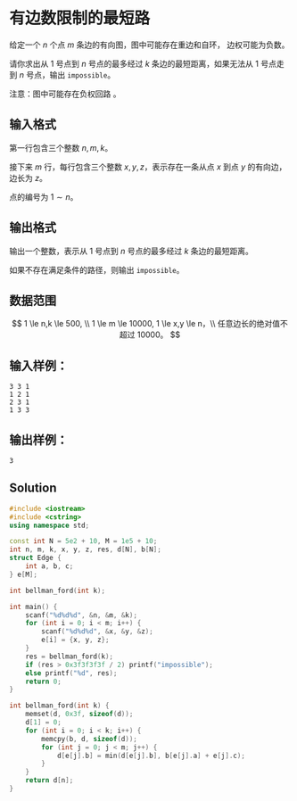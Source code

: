 # 有边数限制的最短路

给定一个 $n$ 个点 $m$ 条边的有向图，图中可能存在重边和自环， 边权可能为负数。

请你求出从 $1$ 号点到 $n$ 号点的最多经过 $k$ 条边的最短距离，如果无法从 $1$ 号点走到 $n$ 号点，输出 `impossible`。

注意：图中可能存在负权回路 。

## 输入格式

第一行包含三个整数 $n,m,k$。

接下来 $m$ 行，每行包含三个整数 $x,y,z$，表示存在一条从点 $x$ 到点 $y$ 的有向边，边长为 $z$。

点的编号为 $1∼n$。

## 输出格式

输出一个整数，表示从 $1$ 号点到 $n$ 号点的最多经过 $k$ 条边的最短距离。

如果不存在满足条件的路径，则输出 `impossible`。

## 数据范围

$$
1 \le n,k \le 500, \\
1 \le m \le 10000,
1 \le x,y \le n，\\
任意边长的绝对值不超过 10000。
$$

## 输入样例：

```text
3 3 1
1 2 1
2 3 1
1 3 3
```

## 输出样例：

```text
3
```

## Solution

```Cpp
#include <iostream>
#include <cstring>
using namespace std;

const int N = 5e2 + 10, M = 1e5 + 10;
int n, m, k, x, y, z, res, d[N], b[N];
struct Edge {
    int a, b, c;
} e[M];

int bellman_ford(int k);

int main() {
    scanf("%d%d%d", &n, &m, &k);
    for (int i = 0; i < m; i++) {
        scanf("%d%d%d", &x, &y, &z);
        e[i] = {x, y, z};
    }
    res = bellman_ford(k);
    if (res > 0x3f3f3f3f / 2) printf("impossible");
    else printf("%d", res);
    return 0;
}

int bellman_ford(int k) {
    memset(d, 0x3f, sizeof(d));
    d[1] = 0;
    for (int i = 0; i < k; i++) {
        memcpy(b, d, sizeof(d));
        for (int j = 0; j < m; j++) {
            d[e[j].b] = min(d[e[j].b], b[e[j].a] + e[j].c);
        }
    }
    return d[n];
}
```
